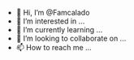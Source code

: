 - 👋 Hi, I’m @Famcalado
- 👀 I’m interested in ...
- 🌱 I’m currently learning ...
- 💞️ I’m looking to collaborate on ...
- 📫 How to reach me ...

<!---
Famcalado/Famcalado is a ✨ special ✨ repository because its `README.md` (this file) appears on your GitHub profile.
You can click the Preview link to take a look at your changes.
--->

